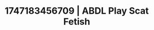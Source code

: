 ---
categories:
- Tasteful nudity
- Alt romance
- Bedroom eyes
- Public sex
- Modest MILF
image: /assets/images/1747183456709.jpg
layout: post
seo:
  description: Featured content with high-quality Scat Fetish, ABDL Play. HD images
    available.
  keywords: Scat Fetish, ABDL Play
  og_image: /assets/images/1747183456709.jpg
  schema_type: VisualArtwork
tags:
- ABDL Play
- '#1747183456709'
- Scat Fetish
title: 1747183456709 | ABDL Play Scat Fetish
---